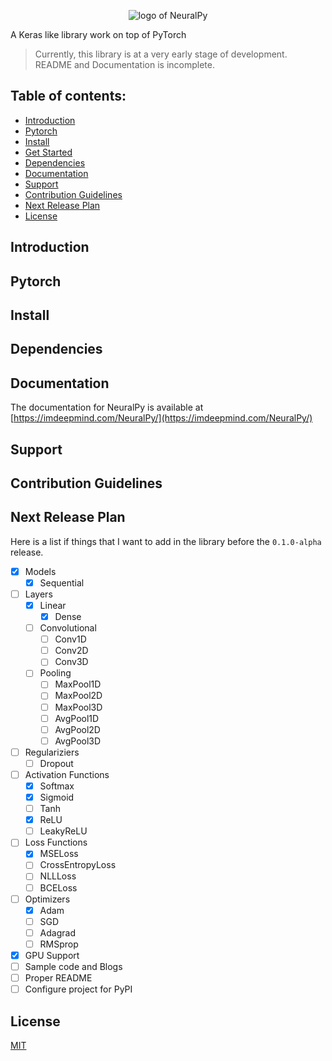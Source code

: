 <p align="center">
 <img src="https://user-images.githubusercontent.com/34741145/81591141-99752900-93d9-11ea-9ef6-cc2c68daaa19.png" alt="logo of NeuralPy" />
</p>

A Keras like library work on top of PyTorch

> Currently, this library is at a very early stage of development. README and Documentation is incomplete.

## Table of contents:
- [Introduction](#introduction)
- [Pytorch](#pytorch)
- [Install](#install)
- [Get Started](#get-started)
- [Dependencies](#dependencies)
- [Documentation](#documentation)
- [Support](#support)
- [Contribution Guidelines](#contribution-guidelines)
- [Next Release Plan](#next-release-plan)
- [License](#license)

## Introduction

## Pytorch

## Install

## Dependencies

## Documentation
The documentation for NeuralPy is available at [https://imdeepmind.com/NeuralPy/](https://imdeepmind.com/NeuralPy/)

## Support

## Contribution Guidelines

## Next Release Plan

Here is a list if things that I want to add in the library before the `0.1.0-alpha` release.
  * [x] Models
    * [x] Sequential
  * [ ] Layers
    * [x] Linear
      * [x] Dense
    * [ ] Convolutional
      * [ ] Conv1D
      * [ ] Conv2D
      * [ ] Conv3D
    * [ ] Pooling
      * [ ] MaxPool1D
      * [ ] MaxPool2D
      * [ ] MaxPool3D
      * [ ] AvgPool1D
      * [ ] AvgPool2D
      * [ ] AvgPool3D
  * [ ] Regulariziers
      * [ ] Dropout
  * [ ] Activation Functions
      * [x] Softmax
      * [x] Sigmoid
      * [ ] Tanh
      * [x] ReLU
      * [ ] LeakyReLU
  * [ ] Loss Functions
      * [x] MSELoss
      * [ ] CrossEntropyLoss
      * [ ] NLLLoss
      * [ ] BCELoss
  * [ ] Optimizers
      * [x] Adam
      * [ ] SGD
      * [ ] Adagrad
      * [ ] RMSprop
  * [x] GPU Support
  * [ ] Sample code and Blogs
  * [ ] Proper README
  * [ ] Configure project for PyPI

## License
[MIT](https://github.com/imdeepmind/NeuralPy/blob/master/LICENSE)
